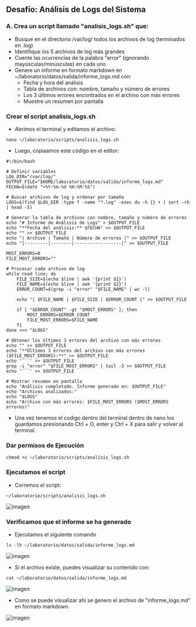 ## Desafío: Análisis de Logs del Sistema

### A. Crea un script llamado "analisis_logs.sh" que:  
- Busque en el directorio /var/log/ todos los archivos de log (terminados en .log)
- Identifique los 5 archivos de log más grandes
- Cuente las ocurrencias de la palabra "error" (ignorando mayúsculas/minúsculas) en cada uno
- Genere un informe en formato markdown en ~/laboratorio/datos/salida/informe_logs.md con:
  - Fecha y hora del análisis 
  - Tabla de archivos con: nombre, tamaño y número de errores
  - Los 3 últimos errores encontrados en el archivo con más errores
  - Muestre un resumen por pantalla

### Crear el script analisis_logs.sh
- Abrimos el terminal y editamos el archivo:
```
nano ~/laboratorio/scripts/analisis_logs.sh
```
- Luego, copiaamos este código en el editor:
```
#!/bin/bash

# Definir variables
LOG_DIR="/var/log/"
OUTPUT_FILE="$HOME/laboratorio/datos/salida/informe_logs.md"
FECHA=$(date "+%Y-%m-%d %H:%M:%S")

# Buscar archivos de log y ordenar por tamaño
LOGS=$(find $LOG_DIR -type f -name "*.log" -exec du -h {} + | sort -rh | head -5)

# Generar la tabla de archivos con nombre, tamaño y número de errores
echo "# Informe de Análisis de Logs" > $OUTPUT_FILE
echo "**Fecha del análisis:** $FECHA" >> $OUTPUT_FILE
echo "" >> $OUTPUT_FILE
echo "| Archivo | Tamaño | Número de errores |" >> $OUTPUT_FILE
echo "|---------|--------|------------------|" >> $OUTPUT_FILE

MOST_ERRORS=0
FILE_MOST_ERRORS=""

# Procesar cada archivo de log
while read line; do
    FILE_SIZE=$(echo $line | awk '{print $1}')
    FILE_NAME=$(echo $line | awk '{print $2}')
    ERROR_COUNT=$(grep -i "error" "$FILE_NAME" | wc -l)

    echo "| $FILE_NAME | $FILE_SIZE | $ERROR_COUNT |" >> $OUTPUT_FILE

    if [ "$ERROR_COUNT" -gt "$MOST_ERRORS" ]; then
        MOST_ERRORS=$ERROR_COUNT
        FILE_MOST_ERRORS=$FILE_NAME
    fi
done <<< "$LOGS"

# Obtener los últimos 3 errores del archivo con más errores
echo "" >> $OUTPUT_FILE
echo "**Últimos 3 errores del archivo con más errores ($FILE_MOST_ERRORS):**" >> $OUTPUT_FILE
echo '```' >> $OUTPUT_FILE
grep -i "error" "$FILE_MOST_ERRORS" | tail -3 >> $OUTPUT_FILE
echo '```' >> $OUTPUT_FILE

# Mostrar resumen en pantalla
echo "Análisis completado. Informe generado en: $OUTPUT_FILE"
echo "Archivos analizados:"
echo "$LOGS"
echo "Archivo con más errores: $FILE_MOST_ERRORS ($MOST_ERRORS errores)"
```
- Una vez tenemos el codigo dentro del terminal dentro de nano los guardamos presionando Ctrl + O, enter y Ctrl + X para salir y volver al terminal.

### Dar permisos de Ejecución
```
chmod +x ~/laboratorio/scripts/analisis_logs.sh
```
### Ejecutamos el script
- Corremos el script:
```
~/laboratorio/scripts/analisis_logs.sh
```
![imagen](https://github.com/user-attachments/assets/fbf30178-a7cc-4c8a-b6df-2f4083a450cb)

### Verificamos que el informe se ha generado
- Ejecutamos el siguiente comando
```
ls -lh ~/laboratorio/datos/salida/informe_logs.md
```
![imagen](https://github.com/user-attachments/assets/8084b09b-ac07-486e-b892-869f06f23ade)

- Si el archivo existe, puedes visualizar su contenido con:
```
cat ~/laboratorio/datos/salida/informe_logs.md
```
![imagen](https://github.com/user-attachments/assets/e2e0955b-3743-495f-8e71-07331552a31b)

- Como se puede visualizar ahi se genero el archivo de "informe_logs.md" en formato markdown.
  
![imagen](https://github.com/user-attachments/assets/605dc1f7-49c3-4905-9105-afda25107ff0)
